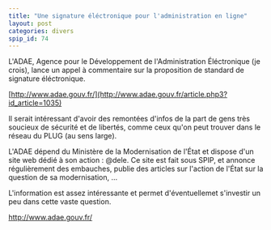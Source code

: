 ```yaml
---
title: "Une signature éléctronique pour l'administration en ligne"
layout: post
categories: divers
spip_id: 74
---
```

L'ADAE, Agence pour le Développement de l'Administration Éléctronique (je crois), lance un appel à commentaire sur la proposition de standard de signature éléctronique.

[http://www.adae.gouv.fr/](http://www.adae.gouv.fr/article.php3?id_article=1035)

Il serait intéressant d'avoir des remontées d'infos de la part de gens très soucieux de sécurité et de libertés, comme ceux qu'on peut trouver dans le réseau du PLUG (au sens large).

L'ADAE dépend du Ministère de la Modernisation de l'État et dispose d'un site web dédié à son action : @dele.
Ce site est fait sous SPIP, et annonce régulièrement des embauches, publie des articles sur l'action de l'État sur la question de sa modernisation, …

L'information est assez intéressante et permet d'éventuellemet s'investir un peu dans cette vaste question.

<http://www.adae.gouv.fr/>
